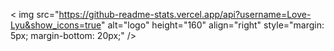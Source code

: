 < img src="https://github-readme-stats.vercel.app/api?username=Love-Lyu&show_icons=true" alt="logo" height="160" align="right" style="margin: 5px; margin-bottom: 20px;" /\>
